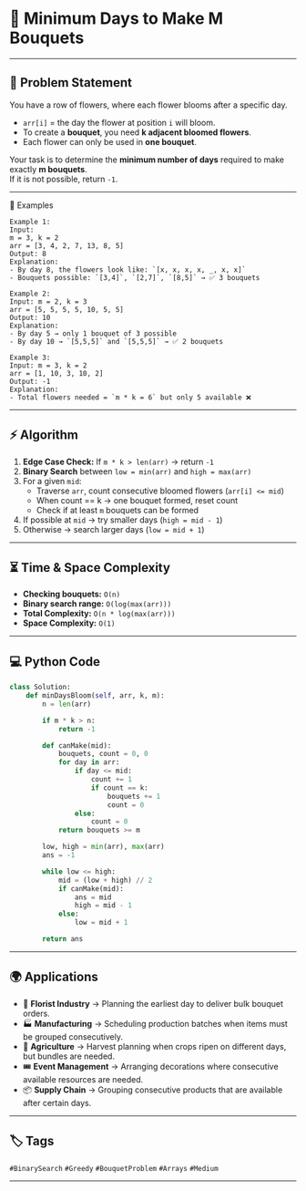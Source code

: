 # 🌸 Minimum Days to Make M Bouquets  

---

## 📌 Problem Statement
You have a row of flowers, where each flower blooms after a specific day.  
- `arr[i]` = the day the flower at position `i` will bloom.  
- To create a **bouquet**, you need **k adjacent bloomed flowers**.  
- Each flower can only be used in **one bouquet**.  

Your task is to determine the **minimum number of days** required to make exactly **m bouquets**.  
If it is not possible, return `-1`.  

---

📝 Examples

```text
Example 1:
Input:
m = 3, k = 2
arr = [3, 4, 2, 7, 13, 8, 5]
Output: 8
Explanation:
- By day 8, the flowers look like: `[x, x, x, x, _, x, x]`  
- Bouquets possible: `[3,4]`, `[2,7]`, `[8,5]` → ✅ 3 bouquets  

Example 2:
Input: m = 2, k = 3
arr = [5, 5, 5, 5, 10, 5, 5]
Output: 10
Explanation: 
- By day 5 → only 1 bouquet of 3 possible  
- By day 10 → `[5,5,5]` and `[5,5,5]` → ✅ 2 bouquets  

Example 3:
Input: m = 3, k = 2
arr = [1, 10, 3, 10, 2]
Output: -1
Explanation:  
- Total flowers needed = `m * k = 6` but only 5 available ❌  
```
---

## ⚡ Algorithm
1. **Edge Case Check:** If `m * k > len(arr)` → return `-1`  
2. **Binary Search** between `low = min(arr)` and `high = max(arr)`  
3. For a given `mid`:  
   - Traverse `arr`, count consecutive bloomed flowers (`arr[i] <= mid`)  
   - When count == k → one bouquet formed, reset count  
   - Check if at least `m` bouquets can be formed  
4. If possible at `mid` → try smaller days (`high = mid - 1`)  
5. Otherwise → search larger days (`low = mid + 1`)  

---

## ⏳ Time & Space Complexity
- **Checking bouquets:** `O(n)`  
- **Binary search range:** `O(log(max(arr)))`  
- **Total Complexity:** `O(n * log(max(arr)))`  
- **Space Complexity:** `O(1)`  

---

## 💻 Python Code  

```python
class Solution:
    def minDaysBloom(self, arr, k, m):
        n = len(arr)

        if m * k > n:
            return -1

        def canMake(mid):
            bouquets, count = 0, 0
            for day in arr:
                if day <= mid:
                    count += 1
                    if count == k:
                        bouquets += 1
                        count = 0
                else:
                    count = 0
            return bouquets >= m

        low, high = min(arr), max(arr)
        ans = -1

        while low <= high:
            mid = (low + high) // 2
            if canMake(mid):
                ans = mid
                high = mid - 1
            else:
                low = mid + 1

        return ans
```
---
## 🌍 Applications
- 🌸 **Florist Industry** → Planning the earliest day to deliver bulk bouquet orders.  
- 🏭 **Manufacturing** → Scheduling production batches when items must be grouped consecutively.  
- 🏡 **Agriculture** → Harvest planning when crops ripen on different days, but bundles are needed.  
- 🎟️ **Event Management** → Arranging decorations where consecutive available resources are needed.  
- 📦 **Supply Chain** → Grouping consecutive products that are available after certain days.  
---
## 🏷️ Tags
`#BinarySearch` `#Greedy` `#BouquetProblem` `#Arrays` `#Medium`

---
